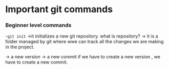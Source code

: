 # Important git commands
### Beginner level commands

-`git init` ->it initializes a new git repository.
 what is repository?
 -> it is a folder managed by git where wwe can track all the changes we are making in the project.

-> a new version -> a new commit
if we have to create a new version , we have to create a new commit.